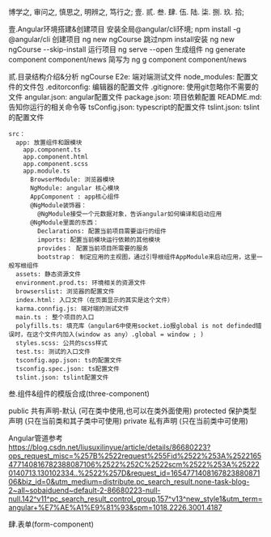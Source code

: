 博学之, 审问之, 慎思之, 明辨之, 笃行之;
壹. 贰. 叁. 肆. 伍. 陆. 柒. 捌. 玖. 拾;





壹.Angular环境搭建&创建项目
  安装全局@angular/cli环境;
    npm install -g @angular/cli
  创建项目
    ng new ngCourse
  跳过npm install安装
    ng new ngCourse --skip-install
  运行项目
    ng serve --open
  生成组件
    ng generate component component/news
    简写为
    ng g component component/news
  




贰.目录结构介绍&分析
  ngCourse
    E2e: 端对端测试文件
    node_modules: 配置文件的文件包
    .editorconfig: 编辑器的配置文件
    .gitignore: 使用git忽略你不需要的文件
    angular.json: angular配置文件
    package.json: 项目依赖配置
    README.md: 告知你运行的相关命令等
    tsConfig.json: typescript的配置文件
    tslint.json: tslint的配置文件

    src：
      app: 放置组件和跟模块
        app.component.ts                  
        app.component.html
        app.component.scss
        app.module.ts
          BrowserModule: 浏览器模块
          NgModule: angular 核心模块
          AppComponent : app核心组件
          @NgModule装饰器：
            @NgModule接受一个元数据对象，告诉angular如何编译和启动应用
          @NgModule里面的东西：
            Declarations: 配置当前项目需要运行的组件
            imports: 配置当前模块运行依赖的其他模块
            provides： 配置当前项目所需要的服务
            bootstrap： 制定应用的主视图，通过引导根组件AppModule来启动应用，这里一般写根组件
      assets: 静态资源文件
      environment.prod.ts: 环境相关的资源文件
      browserslist: 浏览器的配置文件
      index.html: 入口文件（在页面显示的其实是这个文件）
      karma.connfig.js: 端对端的测试文件
      main.ts : 整个项目的入口
      polyfills.ts: 填充库（angular6中使用socket.io报global is not definded错误时，在这个文件内加入(window as any）.global = window ; )
      styles.scss: 公共的scss样式
      test.ts: 测试的入口文件
      tsconfig.app.json: ts的配置文件
      tsconfig.spec.json: ts配置文件
      tslint.json: tslint配置文件









叁.组件&组件的模版合成(three-component)

  public        共有声明-默认  (可在类中使用,也可以在类外面使用)
  protected     保护类型声明  (只在当前类和其子类中可使用)
  private       私有声明  (只在当前类中可使用)
  
  Angular管道参考
    https://blog.csdn.net/liusuxilinyue/article/details/86680223?ops_request_misc=%257B%2522request%255Fid%2522%253A%2522165477140816782388087106%2522%252C%2522scm%2522%253A%252220140713.130102334..%2522%257D&request_id=165477140816782388087106&biz_id=0&utm_medium=distribute.pc_search_result.none-task-blog-2~all~sobaiduend~default-2-86680223-null-null.142^v11^pc_search_result_control_group,157^v13^new_style1&utm_term=angular+%E7%AE%A1%E9%81%93&spm=1018.2226.3001.4187
  






肆.表单(form-component)





